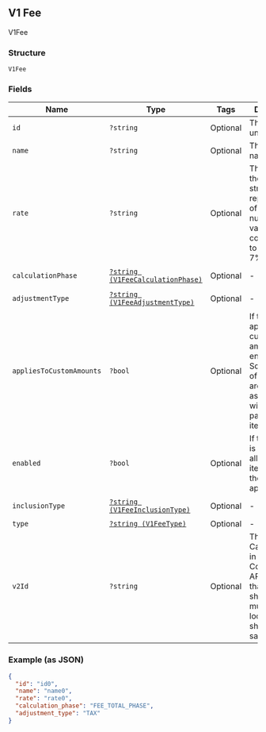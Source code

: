 ## V1 Fee

V1Fee

### Structure

`V1Fee`

### Fields

| Name | Type | Tags | Description | Getter | Setter |
|  --- | --- | --- | --- | --- | --- |
| `id` | `?string` | Optional | The fee's unique ID. | getId(): ?string | setId(?string id): void |
| `name` | `?string` | Optional | The fee's name. | getName(): ?string | setName(?string name): void |
| `rate` | `?string` | Optional | The rate of the fee, as a string representation of a decimal number. A value of 0.07 corresponds to a rate of 7%. | getRate(): ?string | setRate(?string rate): void |
| `calculationPhase` | [`?string (V1FeeCalculationPhase)`](/doc/models/v1-fee-calculation-phase.md) | Optional | -  | getCalculationPhase(): ?string | setCalculationPhase(?string calculationPhase): void |
| `adjustmentType` | [`?string (V1FeeAdjustmentType)`](/doc/models/v1-fee-adjustment-type.md) | Optional | -  | getAdjustmentType(): ?string | setAdjustmentType(?string adjustmentType): void |
| `appliesToCustomAmounts` | `?bool` | Optional | If true, the fee applies to custom amounts entered into Square Point of Sale that are not associated with a particular item. | getAppliesToCustomAmounts(): ?bool | setAppliesToCustomAmounts(?bool appliesToCustomAmounts): void |
| `enabled` | `?bool` | Optional | If true, the fee is applied to all appropriate items. If false, the fee is not applied at all. | getEnabled(): ?bool | setEnabled(?bool enabled): void |
| `inclusionType` | [`?string (V1FeeInclusionType)`](/doc/models/v1-fee-inclusion-type.md) | Optional | -  | getInclusionType(): ?string | setInclusionType(?string inclusionType): void |
| `type` | [`?string (V1FeeType)`](/doc/models/v1-fee-type.md) | Optional | -  | getType(): ?string | setType(?string type): void |
| `v2Id` | `?string` | Optional | The ID of the CatalogObject in the Connect v2 API. Objects that are shared across multiple locations share the same v2 ID. | getV2Id(): ?string | setV2Id(?string v2Id): void |

### Example (as JSON)

```json
{
  "id": "id0",
  "name": "name0",
  "rate": "rate0",
  "calculation_phase": "FEE_TOTAL_PHASE",
  "adjustment_type": "TAX"
}
```

